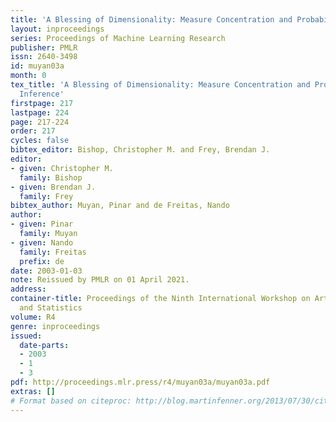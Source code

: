 ```yaml
---
title: 'A Blessing of Dimensionality: Measure Concentration and Probabilistic Inference'
layout: inproceedings
series: Proceedings of Machine Learning Research
publisher: PMLR
issn: 2640-3498
id: muyan03a
month: 0
tex_title: 'A Blessing of Dimensionality: Measure Concentration and Probabilistic
  Inference'
firstpage: 217
lastpage: 224
page: 217-224
order: 217
cycles: false
bibtex_editor: Bishop, Christopher M. and Frey, Brendan J.
editor:
- given: Christopher M.
  family: Bishop
- given: Brendan J.
  family: Frey
bibtex_author: Muyan, Pinar and de Freitas, Nando
author:
- given: Pinar
  family: Muyan
- given: Nando
  family: Freitas
  prefix: de
date: 2003-01-03
note: Reissued by PMLR on 01 April 2021.
address:
container-title: Proceedings of the Ninth International Workshop on Artificial Intelligence
  and Statistics
volume: R4
genre: inproceedings
issued:
  date-parts:
  - 2003
  - 1
  - 3
pdf: http://proceedings.mlr.press/r4/muyan03a/muyan03a.pdf
extras: []
# Format based on citeproc: http://blog.martinfenner.org/2013/07/30/citeproc-yaml-for-bibliographies/
---
```

